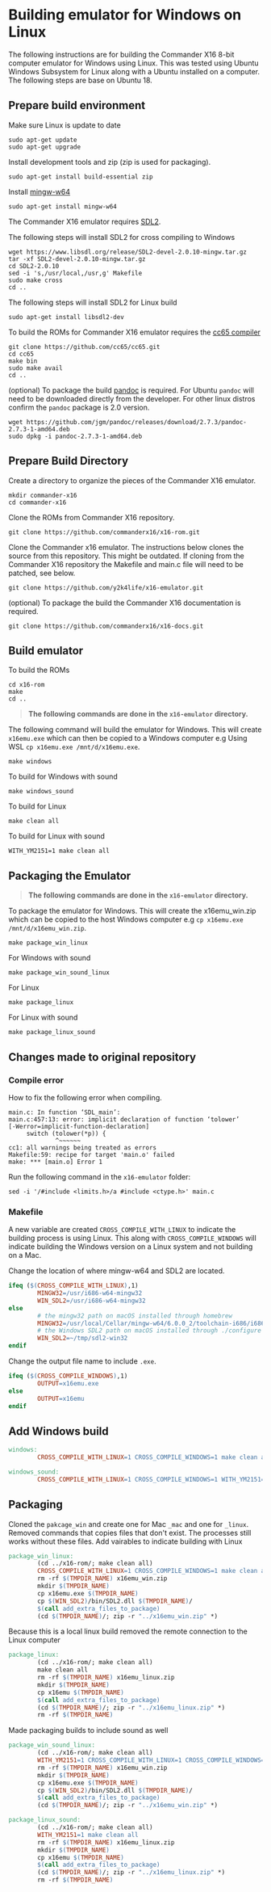 # Building emulator for Windows on Linux

The following instructions are for building the Commander X16 8-bit computer emulator for Windows using Linux. This was tested using Ubuntu Windows Subsystem for Linux along with a Ubuntu installed on a computer. The following steps are base on Ubuntu 18.

## Prepare build environment

Make sure Linux is update to date

``` shell
sudo apt-get update
sudo apt-get upgrade
```

Install development tools and zip (zip is used for packaging).

``` shell
sudo apt-get install build-essential zip
```

Install [mingw-w64](http://mingw-w64.org/doku.php)

``` shell
sudo apt-get install mingw-w64
```

The Commander X16 emulator requires [SDL2](https://www.libsdl.org/). 

The following steps will install SDL2 for cross compiling to Windows

``` shell
wget https://www.libsdl.org/release/SDL2-devel-2.0.10-mingw.tar.gz
tar -xf SDL2-devel-2.0.10-mingw.tar.gz
cd SDL2-2.0.10
sed -i 's,/usr/local,/usr,g' Makefile
sudo make cross
cd ..
```

The following steps will install SDL2 for Linux build
``` shell
sudo apt-get install libsdl2-dev
```


To build the ROMs for Commander X16 emulator requires the [cc65 compiler](https://cc65.github.io/)

``` shell
git clone https://github.com/cc65/cc65.git
cd cc65
make bin
sudo make avail
cd ..
```

(optional) To package the build [pandoc](https://pandoc.org/) is required. For Ubuntu `pandoc` will need to be downloaded directly from the developer. For other linux distros confirm the `pandoc` package is 2.0 version.

``` shell
wget https://github.com/jgm/pandoc/releases/download/2.7.3/pandoc-2.7.3-1-amd64.deb
sudo dpkg -i pandoc-2.7.3-1-amd64.deb
```

## Prepare Build Directory

Create a directory to organize the pieces of the Commander X16 emulator.

``` shell
mkdir commander-x16
cd commander-x16
```

Clone the ROMs from Commander X16 repository.

``` shell
git clone https://github.com/commanderx16/x16-rom.git
```

Clone the Commander x16 emulator. The instructions below clones the source from this repository. This might be outdated. If cloning from the Commander X16 repository the Makefile and main.c file will need to be patched, see below.

``` shell
git clone https://github.com/y2k4life/x16-emulator.git
```

(optional) To package the build the Commander X16 documentation is required.

``` shell
git clone https://github.com/commanderx16/x16-docs.git
```

## Build emulator

To build the ROMs

``` shell
cd x16-rom
make
cd ..
```

> **The following commands are done in the `x16-emulator` directory.**

The following command will build the emulator for Windows. This will create `x16emu.exe` which can then be copied to a Windows computer e.g Using WSL `cp x16emu.exe /mnt/d/x16emu.exe`.

``` shell
make windows
```

To build for Windows with sound

```  shell
make windows_sound
```

To build for Linux

``` shell
make clean all
```

To build for Linux with sound

``` shell
WITH_YM2151=1 make clean all
```

## Packaging the Emulator

> **The following commands are done in the `x16-emulator` directory.**

To package the emulator for Windows. This will create the x16emu_win.zip which can be copied to the host Windows computer e.g `cp x16emu.exe /mnt/d/x16emu_win.zip`.

``` shell
make package_win_linux
```

For Windows with sound

``` shell
make package_win_sound_linux
```

For Linux

``` shell
make package_linux
```

For Linux with sound

``` shell
make package_linux_sound
```

## Changes made to original repository

### Compile error

How to fix the following error when compiling.

``` output
main.c: In function ‘SDL_main’:
main.c:457:13: error: implicit declaration of function ‘tolower’
[-Werror=implicit-function-declaration]
     switch (tolower(*p)) {
             ^~~~~~~
cc1: all warnings being treated as errors
Makefile:59: recipe for target 'main.o' failed
make: *** [main.o] Error 1
```

Run the following command in the `x16-emulator` folder:

``` shell
sed -i '/#include <limits.h>/a #include <ctype.h>' main.c
```

### Makefile

A new variable are created `CROSS_COMPILE_WITH_LINUX` to indicate the building process is using Linux. This along with `CROSS_COMPILE_WINDOWS` will indicate building the Windows version on a Linux system and not building on a Mac.

Change the location of where mingw-w64 and SDL2 are located.

``` Makefile
ifeq ($(CROSS_COMPILE_WITH_LINUX),1)
        MINGW32=/usr/i686-w64-mingw32
        WIN_SDL2=/usr/i686-w64-mingw32
else
        # the mingw32 path on macOS installed through homebrew
        MINGW32=/usr/local/Cellar/mingw-w64/6.0.0_2/toolchain-i686/i686-w64-mingw32
        # the Windows SDL2 path on macOS installed through ./configure --prefix=... && make && make install
        WIN_SDL2=~/tmp/sdl2-win32
endif
```

Change the output file name to include `.exe`.

``` Makefile
ifeq ($(CROSS_COMPILE_WINDOWS),1)
        OUTPUT=x16emu.exe
else
        OUTPUT=x16emu
endif
```

## Add Windows build

``` makefile
windows:
        CROSS_COMPILE_WITH_LINUX=1 CROSS_COMPILE_WINDOWS=1 make clean all

windows_sound:
        CROSS_COMPILE_WITH_LINUX=1 CROSS_COMPILE_WINDOWS=1 WITH_YM2151=1 make clean all
```


## Packaging

Cloned the `pakcage_win` and create one for Mac `_mac` and one for `_linux`. Removed commands that copies files that don't exist. The processes still works without these files. Add vairables to indicate building with Linux

``` Makefile
package_win_linux:
        (cd ../x16-rom/; make clean all)
        CROSS_COMPILE_WITH_LINUX=1 CROSS_COMPILE_WINDOWS=1 make clean all
        rm -rf $(TMPDIR_NAME) x16emu_win.zip
        mkdir $(TMPDIR_NAME)
        cp x16emu.exe $(TMPDIR_NAME)
        cp $(WIN_SDL2)/bin/SDL2.dll $(TMPDIR_NAME)/
        $(call add_extra_files_to_package)
        (cd $(TMPDIR_NAME)/; zip -r "../x16emu_win.zip" *)
```

Because this is a local linux build removed the remote connection to the Linux computer

``` Makefile
package_linux:
        (cd ../x16-rom/; make clean all)
        make clean all
        rm -rf $(TMPDIR_NAME) x16emu_linux.zip
        mkdir $(TMPDIR_NAME)
        cp x16emu $(TMPDIR_NAME)
        $(call add_extra_files_to_package)
        (cd $(TMPDIR_NAME)/; zip -r "../x16emu_linux.zip" *)
        rm -rf $(TMPDIR_NAME)
```

Made packaging builds to include sound as well

``` Makefile
package_win_sound_linux:
        (cd ../x16-rom/; make clean all)
        WITH_YM2151=1 CROSS_COMPILE_WITH_LINUX=1 CROSS_COMPILE_WINDOWS=1 make clean all
        rm -rf $(TMPDIR_NAME) x16emu_win.zip
        mkdir $(TMPDIR_NAME)
        cp x16emu.exe $(TMPDIR_NAME)
        cp $(WIN_SDL2)/bin/SDL2.dll $(TMPDIR_NAME)/
        $(call add_extra_files_to_package)
        (cd $(TMPDIR_NAME)/; zip -r "../x16emu_win.zip" *)
```


``` Makefile
package_linux_sound:
        (cd ../x16-rom/; make clean all)
        WITH_YM2151=1 make clean all
        rm -rf $(TMPDIR_NAME) x16emu_linux.zip
        mkdir $(TMPDIR_NAME)
        cp x16emu $(TMPDIR_NAME)
        $(call add_extra_files_to_package)
        (cd $(TMPDIR_NAME)/; zip -r "../x16emu_linux.zip" *)
        rm -rf $(TMPDIR_NAME)
```